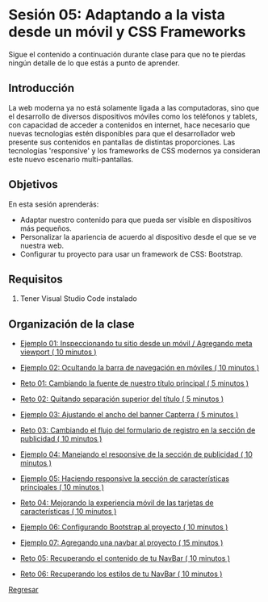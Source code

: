 # Sesión 05: Adaptando a la vista desde un móvil y CSS Frameworks

Sigue el contenido a continuación durante clase para que no te pierdas ningún
detalle de lo que estás a punto de aprender.

## Introducción
La web moderna ya no está solamente ligada a las computadoras, sino que el desarrollo de diversos dispositivos móviles como los teléfonos y tablets, con capacidad de acceder a contenidos en internet, hace necesario que nuevas tecnologías estén disponibles para que el desarrollador web presente sus contenidos en pantallas de distintas proporciones. Las tecnologías 'responsive' y los frameworks de CSS modernos ya consideran este nuevo escenario multi-pantallas.
## Objetivos

En esta sesión aprenderás:

- Adaptar nuestro contenido para que pueda ser visible en dispositivos más
  pequeños.
- Personalizar la apariencia de acuerdo al dispositivo desde el que se ve
  nuestra web.
- Configurar tu proyecto para usar un framework de CSS: Bootstrap.

## Requisitos
1. Tener Visual Studio Code instalado

## Organización de la clase

- [Ejemplo 01: Inspeccionando tu sitio desde un móvil / Agregando meta viewport ( 10 minutos ) ](./Ejemplo-01/README.md)

- [Ejemplo  02: Ocultando la barra de navegación en móviles ( 10 minutos ) ](./Ejemplo-02/README.md)

- [Reto  01: Cambiando la fuente de nuestro título principal ( 5 minutos ) ](./reto-01/README.md)

- [Reto  02: Quitando separación superior del título ( 5 minutos ) ](./reto-02/README.md)

- [Ejemplo  03: Ajustando el ancho del banner Capterra ( 5 minutos ) ](./Ejemplo-03/README.md)

- [Reto  03: Cambiando el flujo del formulario de registro en la sección de publicidad ( 10 minutos ) ](./reto-03/README.md)

- [Ejemplo  04: Manejando el responsive de la sección de publicidad ( 10 minutos ) ](./Ejemplo-04/README.md)

- [Ejemplo  05: Haciendo responsive la sección de características principales ( 10 minutos ) ](./Ejemplo-05/README.md)

- [Reto  04: Mejorando la experiencia móvil de las tarjetas de características ( 10 minutos ) ](./reto-04/README.md)

- [Ejemplo  06: Configurando Bootstrap al proyecto ( 10 minutos ) ](./Ejemplo-06/README.md)

- [Ejemplo  07: Agregando una navbar al proyecto ( 15 minutos ) ](./Ejemplo-07/README.md)

- [Reto  05: Recuperando el contenido de tu NavBar ( 10 minutos ) ](./reto-05/README.md)

- [Reto  06: Recuperando los estilos de tu NavBar ( 10 minutos ) ](./reto-06/README.md)

[Regresar](../)